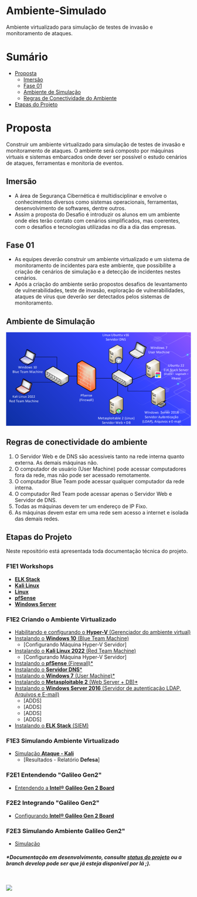 # Ambiente-Simulado

Ambiente virtualizado para simulação de testes de invasão e monitoramento de ataques.

# Sumário

- [Proposta](#proposta)
  - [Imersão](#imersão)
  - [Fase 01](#fase-01)
  - [Ambiente de Simulação](#ambiente-de-simulação)
  - [Regras de Conectividade do Ambiente](#regras-de-conectividade-do-ambiente)
- [Etapas do Projeto](#etapas-do-projeto)

# Proposta

Construir um ambiente virtualizado para simulação de testes de invasão e monitoramento de ataques. O ambiente será composto por máquinas virtuais e sistemas embarcados onde dever ser possível o estudo cenários de ataques, ferramentas e monitoria de eventos.

## Imersão

- A área de Segurança Cibernética é multidisciplinar e envolve o conhecimentos diversos como sistemas operacionais, ferramentas, desenvolvimento de softwares, dentre outros.
- Assim a proposta do Desafio é introduzir os alunos em um ambiente onde eles terão contato com cenários simplificados, mas coerentes, com o desafios e tecnologias utilizadas no dia a dia das empresas.

## Fase 01

- As equipes deverão construir um ambiente virtualizado e um sistema de monitoramento de incidentes para este ambiente, que possibilite a criação de cenários de simulação e a detecção de incidentes nestes cenários.
- Após a criação do ambiente serão propostos desafios de levantamento de vulnerabilidades, teste de invasão, exploração de vulnerabilidades, ataques de vírus que deverão ser detectados pelos sistemas de monitoramento.

## Ambiente de Simulação

![Ambiente Simulado](./img/readme/ambienteSimulado.png)

## Regras de conectividade do ambiente

1. O Servidor Web e de DNS são acessíveis tanto na rede interna quanto externa. As demais máquinas não.
1. O computador de usuário (User Machine) pode acessar computadores fora da rede, mas não pode ser acessado remotamente.
1. O computador Blue Team pode acessar qualquer computador da rede interna.
1. O computador Red Team pode acessar apenas o Servidor Web e Servidor de DNS.
1. Todas as máquinas devem ter um endereço de IP Fixo.
1. As máquinas devem estar em uma rede sem acesso a internet e isolada das demais redes.

## Etapas do Projeto

Neste repositório está apresentada toda documentação técnica do projeto.

### F1E1 Workshops

- [**ELK Stack**](./F1_Ambiente-Virtualizado/F1E1_Workshops/ELK_Stack/Apresentacao_ELK_Stack.pdf)
- [**Kali Linux**](./F1_Ambiente-Virtualizado/F1E1_Workshops/KaliLinux/Workshop_Kali.pdf)
- [**Linux**](./F1_Ambiente-Virtualizado/F1E1_Workshops/Linux/Workshop_Linux_rev1.pdf)
- [**pfSense**](./F1_Ambiente-Virtualizado/F1E1_Workshops/pfSense/Workshop_PfSense.pdf)
- [**Windows Server**](./F1_Ambiente-Virtualizado/F1E1_Workshops/WindowsServer/Windows%20Server_Rev02.pdf)

### F1E2 Criando o Ambiente Virtualizado
  - [Habilitando e configurando o **Hyper-V** (Gerenciador do ambiente virtual)](./F1_Ambiente-Virtualizado/F1E2_Criando-Ambiente-Virtualizado/Hyper-V/hyper-v.md/#)
  - [Instalando o **Windows 10** (Blue Team Machine)](./F1_Ambiente-Virtualizado/F1E2_Criando-Ambiente-Virtualizado/Máquina%20Blue%20Team/Windows_10.md)
    - [Configurando Máquina Hyper-V Servidor]  
  - [Instalando o **Kali Linux 2022** (Red Team Machine)](./F1_Ambiente-Virtualizado/F1E2_Criando-Ambiente-Virtualizado/Máquina%20Red%20Team/Kali_Linux.md)
    - [Configurando Máquina Hyper-V Servidor] 
  - [Instalando o **pfSense** (Firewall)\*](./F1_Ambiente-Virtualizado/F1E2_Criando-Ambiente-Virtualizado/Firewall/pfSense.md)
  - [Instalando o **Servidor DNS**\*](./F1_Ambiente-Virtualizado/F1E2_Criando-Ambiente-Virtualizado/Servidor%20DNS/dnsServer.md)
  - [Instalando o **Windows 7** (User Machine)\*](./F1_Ambiente-Virtualizado/F1E2_Criando-Ambiente-Virtualizado/Máquinas%20Clientes/Windows_7.md)
  - [Instalando o **Metasploitable 2** (Web Server + DB)\*](./F1_Ambiente-Virtualizado/F1E2_Criando-Ambiente-Virtualizado/Servidor%20Web/metasploitable2.md)
  - [Instalando o **Windows Server 2016** (Servidor de autenticação LDAP, Arquivos e E-mail)](./F1_Ambiente-Virtualizado/F1E2_Criando-Ambiente-Virtualizado/Active%20Directory/01%20Instalação%20Windows%20Server%202016.md)
    - [ADDS]
    - [ADDS]  
    - [ADDS]  
    - [ADDS]
  - [Instalando o **ELK Stack** (SIEM)](./F1_Ambiente-Virtualizado/F1E2_Criando-Ambiente-Virtualizado/SIEM/ELK.md)

### F1E3 Simulando Ambiente Virtualizado
  - [Simulação **Ataque - Kali**](./F1_Ambiente-Virtualizado/F1E3_Simulando-Ambiente-Virtualizado/kali.md)
    - [Resultados - Relatório **Defesa**]
  
### F2E1 Entendendo "Galileo Gen2"  
  - [Entendendo a  **Intel® Galileo Gen 2 Board**](./F2_Ambiente-IoT/F2E1_Entendendo-GalileoGen2/documentação.md)

### F2E2 Integrando "Galileo Gen2"
  - [Configurando **Intel® Galileo Gen 2 Board**](./F2_Ambiente-IoT/F2E2_Integrando-GalileoGen2/galileoGen2.md)

### F2E3 Simulando Ambiente Galileo Gen2"
  - [Simulação](./F2_Ambiente-IoT/F2E3_Simulando-Ambiente-GalileoGen2/simulação.md)  

##### \*Documentação em desenvolvimento, consulte [status do projeto](./docStatus.md) ou a branch **develop** pode ser que já esteja disponível por lá ;).

# [![](https://img.shields.io/badge/-Voltar%20ao%20topo-grey)](#)
